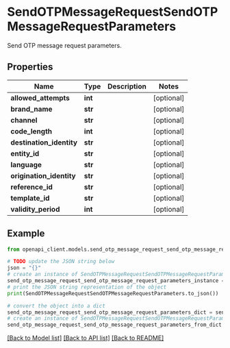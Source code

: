 # SendOTPMessageRequestSendOTPMessageRequestParameters

Send OTP message request parameters.

## Properties

Name | Type | Description | Notes
------------ | ------------- | ------------- | -------------
**allowed_attempts** | **int** |  | [optional] 
**brand_name** | **str** |  | [optional] 
**channel** | **str** |  | [optional] 
**code_length** | **int** |  | [optional] 
**destination_identity** | **str** |  | [optional] 
**entity_id** | **str** |  | [optional] 
**language** | **str** |  | [optional] 
**origination_identity** | **str** |  | [optional] 
**reference_id** | **str** |  | [optional] 
**template_id** | **str** |  | [optional] 
**validity_period** | **int** |  | [optional] 

## Example

```python
from openapi_client.models.send_otp_message_request_send_otp_message_request_parameters import SendOTPMessageRequestSendOTPMessageRequestParameters

# TODO update the JSON string below
json = "{}"
# create an instance of SendOTPMessageRequestSendOTPMessageRequestParameters from a JSON string
send_otp_message_request_send_otp_message_request_parameters_instance = SendOTPMessageRequestSendOTPMessageRequestParameters.from_json(json)
# print the JSON string representation of the object
print(SendOTPMessageRequestSendOTPMessageRequestParameters.to_json())

# convert the object into a dict
send_otp_message_request_send_otp_message_request_parameters_dict = send_otp_message_request_send_otp_message_request_parameters_instance.to_dict()
# create an instance of SendOTPMessageRequestSendOTPMessageRequestParameters from a dict
send_otp_message_request_send_otp_message_request_parameters_from_dict = SendOTPMessageRequestSendOTPMessageRequestParameters.from_dict(send_otp_message_request_send_otp_message_request_parameters_dict)
```
[[Back to Model list]](../README.md#documentation-for-models) [[Back to API list]](../README.md#documentation-for-api-endpoints) [[Back to README]](../README.md)


